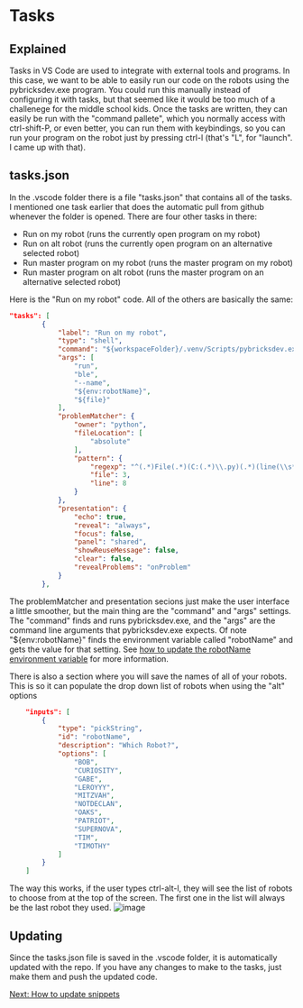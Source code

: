 # Tasks

## Explained
Tasks in VS Code are used to integrate with external tools and programs. In this case, we want to be able to easily run our code on the robots using the pybricksdev.exe program. You could run this manually instead of configuring it with tasks, but that seemed like it would be too much of a challenege for the middle school kids. Once the tasks are written, they can easily be run with the "command pallete", which you normally access with ctrl-shift-P, or even better, you can run them with keybindings, so you can run your program on the robot just by pressing ctrl-l (that's "L", for "launch". I came up with that).

## tasks.json
In the .vscode folder there is a file "tasks.json" that contains all of the tasks. I mentioned one task earlier that does the automatic pull from github whenever the folder is opened. There are four other tasks in there:

- Run on my robot (runs the currently open program on my robot)
- Run on alt robot (runs the currently open program on an alternative selected robot)
- Run master program on my robot (runs the master program on my robot)
- Run master program on alt robot (runs the master program on an alternative selected robot)

Here is the "Run on my robot" code. All of the others are basically the same:

```json
"tasks": [
        {
            "label": "Run on my robot",
            "type": "shell",
            "command": "${workspaceFolder}/.venv/Scripts/pybricksdev.exe",
            "args": [
                "run",
                "ble",
                "--name",
                "${env:robotName}",
                "${file}"
            ],
            "problemMatcher": {
                "owner": "python",
                "fileLocation": [
                    "absolute"
                ],
                "pattern": {
                    "regexp": "^(.*)File(.*)(C:(.*)\\.py)(.*)(line(\\s*))([0-9]+),",
                    "file": 3,
                    "line": 8
                }
            },
            "presentation": {
                "echo": true,
                "reveal": "always",
                "focus": false,
                "panel": "shared",
                "showReuseMessage": false,
                "clear": false,
                "revealProblems": "onProblem"
            }
        },
```
The problemMatcher and presentation secions just make the user interface a little smoother, but the main thing are the "command" and "args" settings. The "command" finds and runs pybricksdev.exe, and the "args" are the command line arguments that pybricksdev.exe expects. Of note "${env:robotName}" finds the environment variable called "robotName" and gets the value for that setting. See [how to update the robotName environment variable](https://github.com/MrGibbage/fll-pybricks-vscode-tutorial/blob/main/update-env-variable.md) for more information.


There is also a section where you will save the names of all of your robots. This is so it can populate the drop down list of robots when using the "alt" options

```json
    "inputs": [
        {
            "type": "pickString",
            "id": "robotName",
            "description": "Which Robot?",
            "options": [
                "BOB",
                "CURIOSITY",
                "GABE",
                "LEROYYY",
                "MITZVAH",
                "NOTDECLAN",
                "OAKS",
                "PATRIOT",
                "SUPERNOVA",
                "TIM",
                "TIMOTHY"
            ]
        }
    ]
```

The way this works, if the user types ctrl-alt-l, they will see the list of robots to choose from at the top of the screen. The first one in the list will always be the last robot they used.
![image](https://github.com/user-attachments/assets/5d604a0d-df88-4bdb-b88b-13061d2f79ed)


## Updating
Since the tasks.json file is saved in the .vscode folder, it is automatically updated with the repo. If you have any changes to make to the tasks, just make them and push the updated code.

[Next: How to update snippets](https://github.com/MrGibbage/fll-pybricks-vscode-tutorial/blob/main/update-snippets.md)
